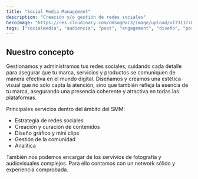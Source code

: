 ```yaml
---
title: "Social Media Management"
description: "Creación y/o gestión de redes sociales"
heroImage: "https://res.cloudinary.com/dm5ag0ai3/image/upload/v1731177879/social_media_fi0by3.jpg"
tags: ["socialmedia", "audiencia", "post", "engagement", "diseño", "posicionamiento"]
---
```

## Nuestro concepto
Gestionamos y administramos tus redes sociales, cuidando cada detalle para asegurar que tu marca, servicios y productos se comuniquen de manera efectiva en el mundo digital. Diseñamos y creamos una estética visual que no solo capta la atención, sino que también refleja la esencia de tu marca, asegurando una presencia coherente y atractiva en todas las plataformas.

Principales servicios dentro del ámbito del SMM:

- Estrategia de redes sociales
- Creación y curación de contenidos
- Diseño gráfico y mini clips
- Gestión de la comunidad
- Analítica

También nos podemos encargar de los servivios de fotografía y audiovisuales complejos. Para ello contamos con un network sólido y experiencia comprobada.